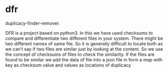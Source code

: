 # dfr
duplicacy-finder-remover.

DFR is a project based on python3.
In this we have used checksums to compare and differentiate two different files in your system.
There might be two different names of same file. So it is generally difficult to locate both as we can’t say if two files are similar just by looking at the content. So we use the concept of checksums of files to check the similarity. If the files are found to be similar we add the data of file into a json file in form a map with key as checksum value and values as locations of duplicacy
